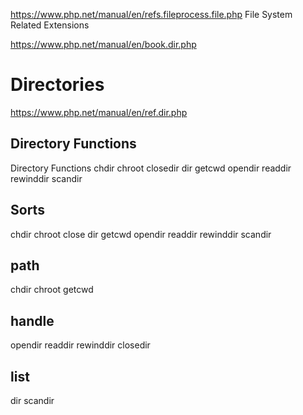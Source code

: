 https://www.php.net/manual/en/refs.fileprocess.file.php
File System Related Extensions

https://www.php.net/manual/en/book.dir.php
# Directories

<!-- VER 23.7.10 REV 2 -->

https://www.php.net/manual/en/ref.dir.php
## Directory Functions

Directory Functions
chdir
chroot
closedir
dir
getcwd
opendir
readdir
rewinddir
scandir


## Sorts

chdir
chroot
close
dir
getcwd
opendir
readdir
rewinddir
scandir


## path

chdir
chroot
getcwd


## handle

opendir
readdir
rewinddir
closedir


## list

dir
scandir
